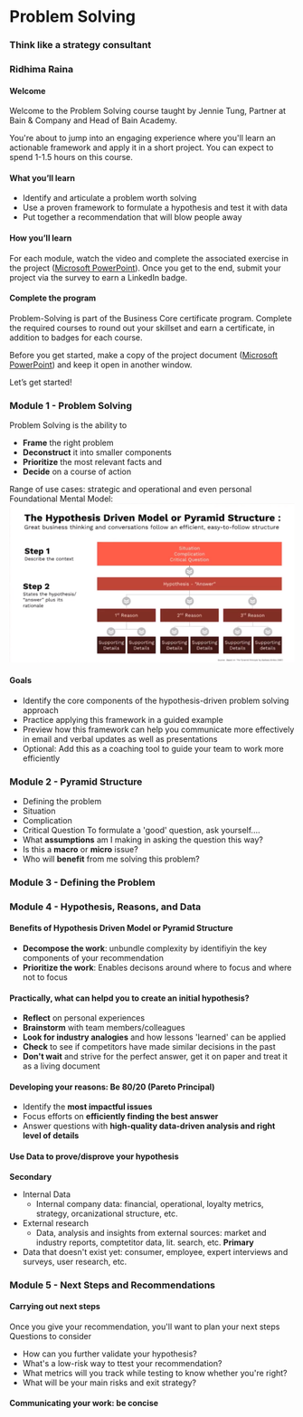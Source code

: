 # Problem Solving
### Think like a strategy consultant
### Ridhima Raina

#### Welcome

Welcome to the Problem Solving course taught by Jennie Tung, Partner at Bain & Company and Head of Bain Academy.

You're about to jump into an engaging experience where you'll learn an actionable framework and apply it in a short project. You can expect to spend 1-1.5 hours on this course.

#### What you’ll learn
- Identify and articulate a problem worth solving
- Use a proven framework to formulate a hypothesis and test it with data
- Put together a recommendation that will blow people away


#### How you’ll learn
For each module, watch the video and complete the associated exercise in the project ([Microsoft PowerPoint](https://media.sectionschool.com/courses/problem-solving/Problem_Solving_Project.pptx)). Once you get to the end, submit your project via the survey to earn a LinkedIn badge.

#### Complete the program
Problem-Solving is part of the Business Core certificate program. Complete the required courses to round out your skillset and earn a certificate, in addition to badges for each course.

Before you get started, make a copy of the project document ([Microsoft PowerPoint](https://media.sectionschool.com/courses/problem-solving/Problem_Solving_Project.pptx)) and keep it open in another window. 

Let’s get started!

### Module 1 - Problem Solving
Problem Solving is the ability to
- **Frame** the right problem
- **Deconstruct** it into smaller components
- **Prioritize** the most relevant facts and
- **Decide** on a course of action

Range of use cases: strategic and operational and even personal<br>
Foundational Mental Model:<img src="sc3.png" alt="Alt text" title="Optional title"><br>
#### Goals
- Identify the core components of the hypothesis-driven problem solving approach
- Practice applying this framework in a guided example
- Preview how this framework can help you communicate more effectively in email and verbal updates as well as presentations
- Optional: Add this as a coaching tool to guide your team to work more efficiently
### Module 2 - Pyramid Structure
- Defining the problem
- Situation
- Complication
- Critical Question
To formulate a 'good' question, ask yourself....
- What **assumptions** am I making in asking the question this way?
- Is this a **macro** or **micro** issue?
- Who will **benefit** from me solving this problem?
### Module 3 - Defining the Problem
### Module 4 - Hypothesis, Reasons, and Data
#### Benefits of Hypothesis Driven Model or Pyramid Structure
- **Decompose the work**: unbundle complexity by identifiyin the key components of your recommendation
- **Prioritize the work**: Enables decisons around where to focus and where not to focus
#### Practically, what can helpd you to create an initial hypothesis?
- **Reflect** on personal experiences
- **Brainstorm** with team members/colleagues
- **Look for industry analogies** and how lessons 'learned' can be applied
- **Check** to see if competitors have made similar decisions in the past
- **Don't wait** and strive for the perfect answer, get it on paper and treat it as a living document
#### Developing your reasons: Be 80/20 (Pareto Principal)
- Identify the **most impactful issues**
- Focus efforts on **efficiently finding the best answer**
- Answer questions with **high-quality data-driven analysis and right level of details**
#### Use Data to prove/disprove your hypothesis<br>
**Secondary**<br>
- Internal Data
  - Internal company data: financial, operational, loyalty metrics, strategy, orcanizational structure, etc.
- External research
  - Data, analysis and insights from external sources: market and industry reports, comptetitor data, lit. search, etc.
**Primary**
- Data that doesn't exist yet: consumer, employee, expert interviews and surveys, user research, etc.
### Module 5 - Next Steps and Recommendations
#### Carrying out next steps<br>
Once you give your recommendation, you'll want to plan your next steps<br>
Questions to consider
- How can you further validate your hypothesis?
- What's a low-risk way to ttest your recommendation?
- What metrics will you track while testing to know whether you're right?
- What will be your main risks and exit strategy?
#### Communicating your work: be concise


